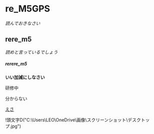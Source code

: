 # re_M5GPS
*読んでおきなさい*
## rere_m5
_読めと言っているでしょう_
##### rerere_m5
**いい加減にしなさい**


研修中

分からない

[えさ](https://ouxt-polaris.esa.io/posts/666)

!頭文字D("C:\Users\LEO\OneDrive\画像\スクリーンショット\デスクトップ.jpg")
